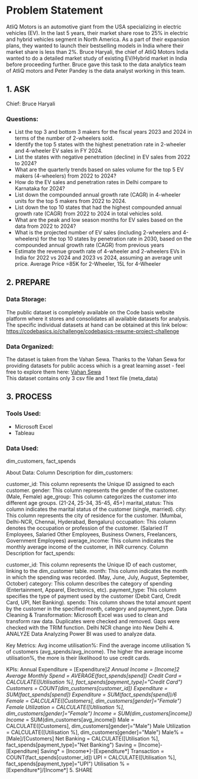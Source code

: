 # Problem Statement
AtliQ Motors is an automotive giant from the USA specializing in electric vehicles (EV). In the last 5 years, their market share rose to 25% in electric and hybrid vehicles segment in North America. As a part of their expansion plans, they wanted to launch their bestselling models in India where their market share is less than 2%. Bruce Haryali, the chief of AtliQ Motors India wanted to do a detailed market study of existing EV/Hybrid market in India before proceeding further. Bruce gave this task to the data analytics team of AtliQ motors and Peter Pandey is the data analyst working in this team.

## 1. ASK
Chief: Bruce Haryali

### Questions:  
- List the top 3 and bottom 3 makers for the fiscal years 2023 and 2024 in terms of the number of 2-wheelers sold.
- Identify the top 5 states with the highest penetration rate in 2-wheeler and 4-wheeler EV sales in FY 2024.
- List the states with negative penetration (decline) in EV sales from 2022 to 2024?
- What are the quarterly trends based on sales volume for the top 5 EV makers (4-wheelers) from 2022 to 2024?
- How do the EV sales and penetration rates in Delhi compare to Karnataka for 2024?
- List down the compounded annual growth rate (CAGR) in 4-wheeler units for the top 5 makers from 2022 to 2024.
- List down the top 10 states that had the highest compounded annual growth rate (CAGR) from 2022 to 2024 in total vehicles sold.
- What are the peak and low season months for EV sales based on the data from 2022 to 2024?
- What is the projected number of EV sales (including 2-wheelers and 4-wheelers) for the top 10 states by penetration rate in 2030, based on the compounded annual growth rate (CAGR) from previous years
- Estimate the revenue growth rate of 4-wheeler and 2-wheelers EVs in India for 2022 vs 2024 and 2023 vs 2024, assuming an average unit price. Average Price =85K for 2-Wheeler, 15L for 4-Wheeler


## 2. PREPARE
### Data Storage:
The public dataset is completely available on the Code basis website platform where it stores and consolidates all available datasets for analysis. The specific individual datasets at hand can be obtained at this link below: https://codebasics.io/challenge/codebasics-resume-project-challenge

### Data Organized:
The dataset is taken from the Vahan Sewa. Thanks to the Vahan Sewa for providing datasets for public access which is a great learning asset - feel free to explore them here: [Vahan Sewa](https://vahan.parivahan.gov.in/vahan4dashboard/vahan/view/reportview.xhtml)  
This dataset contains only 3 csv file and 1 text file (meta_data)

## 3. PROCESS
### Tools Used:
- Microsoft Excel
- Tableau

### Data Used:
dim_customers, fact_spends

About Data:
Column Description for dim_customers:

customer_id: This column represents the Unique ID assigned to each customer.
gender: This column represents the gender of the customer. (Male, Female)
age_group: This column categorizes the customer into different age groups. (21-24, 25-34, 35-45, 45+)
marital_status: This column indicates the marital status of the customer (single, married).
city: This column represents the city of residence for the customer. (Mumbai, Delhi-NCR, Chennai, Hyderabad, Bengaluru)
occupation: This column denotes the occupation or profession of the customer. (Salaried IT Employees, Salaried Other Employees, Business Owners, Freelancers, Government Employees)
average_income: This column indicates the monthly average income of the customer, in INR currency.
Column Description for fact_spends:

customer_id: This column represents the Unique ID of each customer, linking to the dim_customer table.
month: This column indicates the month in which the spending was recorded. (May, June, July, August, September, October)
category: This column describes the category of spending (Entertainment, Apparel, Electronics, etc).
payment_type: This column specifies the type of payment used by the customer (Debit Card, Credit Card, UPI, Net Banking).
spends: This column shows the total amount spent by the customer in the specified month, category and payment_type.
Data Cleaning & Transformation:
Microsoft Excel was used to clean and transform raw data.
Duplicates were checked and removed.
Gaps were checked with the TRIM function.
Delhi NCR change into New Delhi
4. ANALYZE
Data Analyzing
Power BI was used to analyze data.

Key Metrics:
Avg income utilisation%: Find the average income utilisation % of customers (avg_spends/avg_income). The higher the average income utilisation%, the more is their likelihood to use credit cards.

KPIs:
Annual Expenditure = [Expenditure]*2
Annual Income = [Income]*2
Average Monthly Spend = AVERAGE(fact_spends[spend])
Credit Card = CALCULATE([Utilisation %], fact_spends[payment_type]="Credit Card")
Customers = COUNT(dim_customers[customer_id])
Expenditure = SUM(fact_spends[spend])
Expenditure* = SUM(fact_spends[spend])/6
Female = CALCULATE([Customers], dim_customers[gender]="Female")
Female Utilization = CALCULATE([Utilisation %], dim_customers[gender]="Female")
Income = SUM(dim_customers[income])
Income* = SUM(dim_customers[avg_income])
Male = CALCULATE([Customers], dim_customers[gender]="Male")
Male Utilization = CALCULATE([Utilisation %], dim_customers[gender]="Male")
Male% = [Male]/[Customers]
Net Banking = CALCULATE([Utilisation %], fact_spends[payment_type]="Net Banking")
Saving = [Income]-[Expenditure]
Saving* = [Income*]-[Expenditure*]
Transaction = COUNT(fact_spends[customer_id])
UPI = CALCULATE([Utilisation %], fact_spends[payment_type]="UPI")
Utilisation % = [Expenditure*]/[Income*]
5. SHARE
